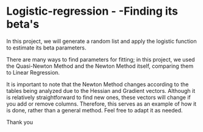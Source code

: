 # Logistic-regression - -Finding its beta's
In this project, we will generate a random list and apply the logistic function to estimate its beta parameters.

There are many ways to find parameters for fitting; in this project, we used the Quasi-Newton Method and the Newton Method itself, comparing them to Linear Regression.

It is important to note that the Newton Method changes according to the tables being analyzed due to the Hessian and Gradient vectors. Although it is relatively straightforward to find new ones, these vectors will change if you add or remove columns. Therefore, this serves as an example of how it is done, rather than a general method. Feel free to adapt it as needed.

Thank you
